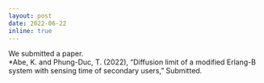 ```yaml
---
layout: post
date: 2022-06-22
inline: true
---
```


We submitted a paper.  
*Abe, K. and Phung-Duc, T. (2022), “Diffusion limit of a modified Erlang-B system with sensing time of secondary users,” Submitted.
